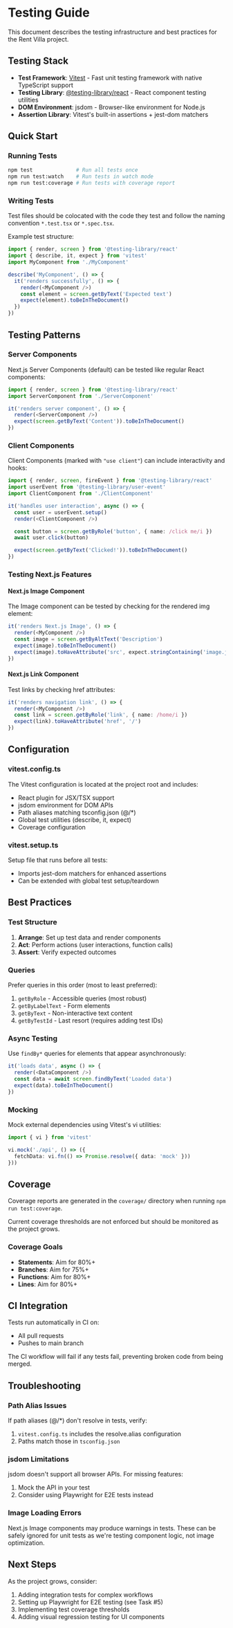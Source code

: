# Testing Guide

This document describes the testing infrastructure and best practices for the Rent Villa project.

## Testing Stack

- **Test Framework**: [Vitest](https://vitest.dev/) - Fast unit testing framework with native TypeScript support
- **Testing Library**: [@testing-library/react](https://testing-library.com/react) - React component testing utilities
- **DOM Environment**: jsdom - Browser-like environment for Node.js
- **Assertion Library**: Vitest's built-in assertions + jest-dom matchers

## Quick Start

### Running Tests

```bash
npm test              # Run all tests once
npm run test:watch    # Run tests in watch mode
npm run test:coverage # Run tests with coverage report
```

### Writing Tests

Test files should be colocated with the code they test and follow the naming convention `*.test.tsx` or `*.spec.tsx`.

Example test structure:

```typescript
import { render, screen } from '@testing-library/react'
import { describe, it, expect } from 'vitest'
import MyComponent from './MyComponent'

describe('MyComponent', () => {
  it('renders successfully', () => {
    render(<MyComponent />)
    const element = screen.getByText('Expected text')
    expect(element).toBeInTheDocument()
  })
})
```

## Testing Patterns

### Server Components

Next.js Server Components (default) can be tested like regular React components:

```typescript
import { render, screen } from '@testing-library/react'
import ServerComponent from './ServerComponent'

it('renders server component', () => {
  render(<ServerComponent />)
  expect(screen.getByText('Content')).toBeInTheDocument()
})
```

### Client Components

Client Components (marked with `"use client"`) can include interactivity and hooks:

```typescript
import { render, screen, fireEvent } from '@testing-library/react'
import userEvent from '@testing-library/user-event'
import ClientComponent from './ClientComponent'

it('handles user interaction', async () => {
  const user = userEvent.setup()
  render(<ClientComponent />)

  const button = screen.getByRole('button', { name: /click me/i })
  await user.click(button)

  expect(screen.getByText('Clicked!')).toBeInTheDocument()
})
```

### Testing Next.js Features

#### Next.js Image Component

The Image component can be tested by checking for the rendered img element:

```typescript
it('renders Next.js Image', () => {
  render(<MyComponent />)
  const image = screen.getByAltText('Description')
  expect(image).toBeInTheDocument()
  expect(image).toHaveAttribute('src', expect.stringContaining('image.jpg'))
})
```

#### Next.js Link Component

Test links by checking href attributes:

```typescript
it('renders navigation link', () => {
  render(<MyComponent />)
  const link = screen.getByRole('link', { name: /home/i })
  expect(link).toHaveAttribute('href', '/')
})
```

## Configuration

### vitest.config.ts

The Vitest configuration is located at the project root and includes:

- React plugin for JSX/TSX support
- jsdom environment for DOM APIs
- Path aliases matching tsconfig.json (@/*)
- Global test utilities (describe, it, expect)
- Coverage configuration

### vitest.setup.ts

Setup file that runs before all tests:

- Imports jest-dom matchers for enhanced assertions
- Can be extended with global test setup/teardown

## Best Practices

### Test Structure

1. **Arrange**: Set up test data and render components
2. **Act**: Perform actions (user interactions, function calls)
3. **Assert**: Verify expected outcomes

### Queries

Prefer queries in this order (most to least preferred):

1. `getByRole` - Accessible queries (most robust)
2. `getByLabelText` - Form elements
3. `getByText` - Non-interactive text content
4. `getByTestId` - Last resort (requires adding test IDs)

### Async Testing

Use `findBy*` queries for elements that appear asynchronously:

```typescript
it('loads data', async () => {
  render(<DataComponent />)
  const data = await screen.findByText('Loaded data')
  expect(data).toBeInTheDocument()
})
```

### Mocking

Mock external dependencies using Vitest's vi utilities:

```typescript
import { vi } from 'vitest'

vi.mock('./api', () => ({
  fetchData: vi.fn(() => Promise.resolve({ data: 'mock' }))
}))
```

## Coverage

Coverage reports are generated in the `coverage/` directory when running `npm run test:coverage`.

Current coverage thresholds are not enforced but should be monitored as the project grows.

### Coverage Goals

- **Statements**: Aim for 80%+
- **Branches**: Aim for 75%+
- **Functions**: Aim for 80%+
- **Lines**: Aim for 80%+

## CI Integration

Tests run automatically in CI on:

- All pull requests
- Pushes to main branch

The CI workflow will fail if any tests fail, preventing broken code from being merged.

## Troubleshooting

### Path Alias Issues

If path aliases (@/*) don't resolve in tests, verify:

1. `vitest.config.ts` includes the resolve.alias configuration
2. Paths match those in `tsconfig.json`

### jsdom Limitations

jsdom doesn't support all browser APIs. For missing features:

1. Mock the API in your test
2. Consider using Playwright for E2E tests instead

### Image Loading Errors

Next.js Image components may produce warnings in tests. These can be safely ignored for unit tests as we're testing component logic, not image optimization.

## Next Steps

As the project grows, consider:

1. Adding integration tests for complex workflows
2. Setting up Playwright for E2E testing (see Task #5)
3. Implementing test coverage thresholds
4. Adding visual regression testing for UI components
